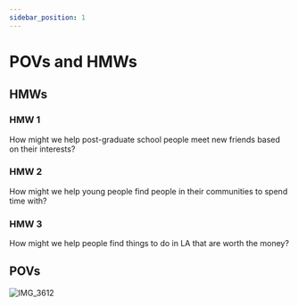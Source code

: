 ```yaml
---
sidebar_position: 1
---
```


# POVs and HMWs

## HMWs

### HMW 1

How might we help post-graduate school people meet new friends based on their interests?

### HMW 2

How might we help young people find people in their communities to spend time with?

### HMW 3

How might we help people find things to do in LA that are worth the money?

## POVs

![IMG_3612](https://github.com/RyanKhalili24/ryan-portfolio-site/assets/130090784/4436a26b-5314-44c3-9d68-1bdbb37f9425)
